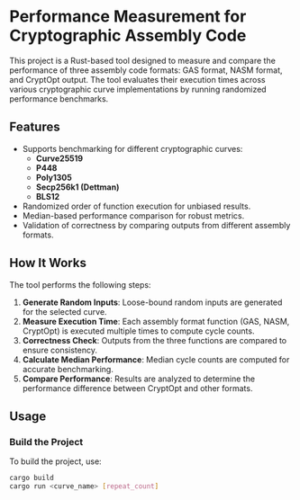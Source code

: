 # Performance Measurement for Cryptographic Assembly Code

This project is a Rust-based tool designed to measure and compare the performance of three assembly code formats: GAS format, NASM format, and CryptOpt output. The tool evaluates their execution times across various cryptographic curve implementations by running randomized performance benchmarks.

## Features

- Supports benchmarking for different cryptographic curves:
  - **Curve25519**
  - **P448**
  - **Poly1305**
  - **Secp256k1 (Dettman)**
  - **BLS12**
- Randomized order of function execution for unbiased results.
- Median-based performance comparison for robust metrics.
- Validation of correctness by comparing outputs from different assembly formats.

## How It Works

The tool performs the following steps:

1. **Generate Random Inputs**: Loose-bound random inputs are generated for the selected curve.
2. **Measure Execution Time**: Each assembly format function (GAS, NASM, CryptOpt) is executed multiple times to compute cycle counts.
3. **Correctness Check**: Outputs from the three functions are compared to ensure consistency.
4. **Calculate Median Performance**: Median cycle counts are computed for accurate benchmarking.
5. **Compare Performance**: Results are analyzed to determine the performance difference between CryptOpt and other formats.

## Usage

### Build the Project

To build the project, use:

```bash
cargo build
cargo run <curve_name> [repeat_count]

